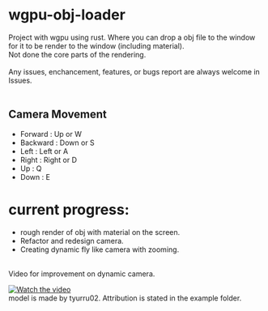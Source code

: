 # wgpu-obj-loader
Project with wgpu using rust. Where you can drop a obj file to the window for it to be render to the window (including material).
</br> Not done the core parts of the rendering.
</br>
</br>
Any issues, enchancement, features, or bugs report are always welcome in Issues.
<br/>
<br/>
## Camera Movement
* Forward : Up or W
* Backward : Down or S
* Left : Left or A
* Right : Right or D
* Up : Q
* Down : E

# current progress: 
* rough render of obj with material on the screen.
* Refactor and redesign camera.
* Creating dynamic fly like camera with zooming. 

<br/>
Video for improvement on dynamic camera.
<br/>

[![Watch the video](https://github.com/KDahir247/wgpu-obj-loader/blob/main/res/004.png)](https://streamable.com/8d398a)
<br/>
model is made by tyurru02. Attribution is stated in the example folder.
